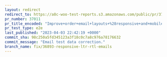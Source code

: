 ```yaml
---
layout: redirect
redirect_to: https://a8c-woo-test-reports.s3.amazonaws.com/public/pr/37011/e2e/index.html
pr_number: 37011
pr_title_encoded: "Improve+order+email+layouts+%28responsive+and+mobile+email+clients%29"
pr_test_type: e2e
last_published: "2023-04-03 22:42:19 +0000"
commit_sha: 98c250a5fd345123a3f18c0c7a8c976a78176632
commit_message: "Email test data correction."
branch_name: fix/36893-responsive-ltr-rtl-emails
---
```

